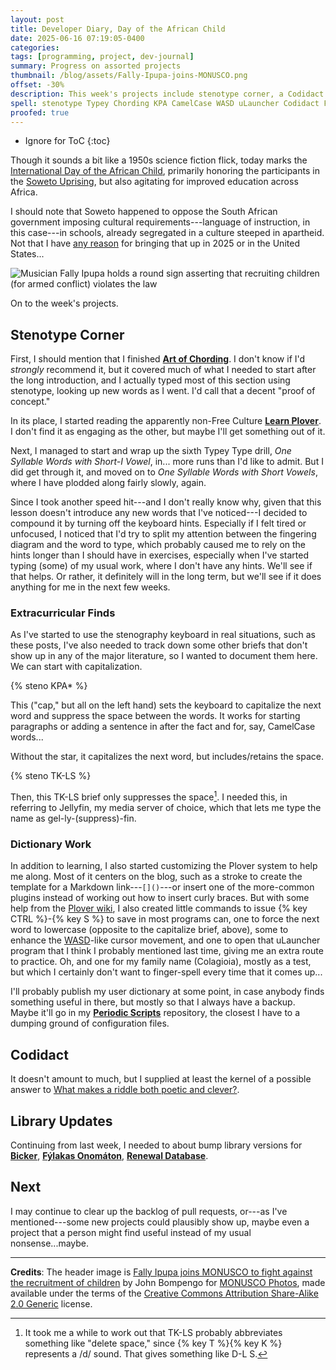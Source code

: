 ```yaml
---
layout: post
title: Developer Diary, Day of the African Child
date: 2025-06-16 07:19:05-0400
categories:
tags: [programming, project, dev-journal]
summary: Progress on assorted projects
thumbnail: /blog/assets/Fally-Ipupa-joins-MONUSCO.png
offset: -30%
description: This week's projects include stenotype corner, a Codidact answer, and another batch of library updates.
spell: stenotype Typey Chording KPA CamelCase WASD uLauncher Codidact Fýlakas Onomáton Fally Ipupa MONUSCO Bompengo
proofed: true
---
```


* Ignore for ToC
{:toc}

Though it sounds a bit like a 1950s science fiction flick, today marks the [International Day of the African Child](https://en.wikipedia.org/wiki/International_Day_of_the_African_Child), primarily honoring the participants in the [Soweto Uprising](https://en.wikipedia.org/wiki/Soweto_uprising), but also agitating for improved education across Africa.

I should note that Soweto happened to oppose the South African government imposing cultural requirements---language of instruction, in this case---in schools, already segregated in a culture steeped in apartheid.  Not that I have [any reason](https://www.whitehouse.gov/presidential-actions/2025/01/ending-radical-indoctrination-in-k-12-schooling/) for bringing that up in 2025 or in the United States...

![Musician Fally Ipupa holds a round sign asserting that recruiting children (for armed conflict) violates the law](/blog/assets/Fally-Ipupa-joins-MONUSCO.png "Not currently an African child, but he was...")

On to the week's projects.

## Stenotype Corner

First, I should mention that I finished [**Art of Chording**](https://www.artofchording.com/). I don't know if I'd *strongly* recommend it, but it covered much of what I needed to start after the long introduction, and I actually typed most of this section using stenotype, looking up new words as I went. I'd call that a decent "proof of concept."

In its place, I started reading the apparently non-Free Culture [**Learn Plover**](https://www.openstenoproject.org/learn-plover/lesson-3-english-sounds.html). I don't find it as engaging as the other, but maybe I'll get something out of it.

Next, I managed to start and wrap up the sixth Typey Type drill, *One Syllable Words with Short-I Vowel*, in... more runs than I'd like to admit. But I did get through it, and moved on to *One Syllable Words with Short Vowels*, where I have plodded along fairly slowly, again.

Since I took another speed hit---and I don't really know why, given that this lesson doesn't introduce any new words that I've noticed---I decided to compound it by turning off the keyboard hints.  Especially if I felt tired or unfocused, I noticed that I'd try to split my attention between the fingering diagram and the word to type, which probably caused me to rely on the hints longer than I should have in exercises, especially when I've started typing (some) of my usual work, where I don't have any hints. We'll see if that helps. Or rather, it definitely will in the long term, but we'll see if it does anything for me in the next few weeks.

### Extracurricular Finds

As I've started to use the stenography keyboard in real situations, such as these posts, I've also needed to track down some other briefs that don't show up in any of the major literature, so I wanted to document them here. We can start with capitalization.

{% steno KPA* %}

This ("cap," but all on the left hand) sets the keyboard to capitalize the next word and suppress the space between the words. It works for starting paragraphs or adding a sentence in after the fact and for, say, CamelCase words...

Without the star, it capitalizes the next word, but includes/retains the space.

{% steno TK-LS %}

Then, this TK-LS brief only suppresses the space[^1]. I needed this, in referring to Jellyfin, my media server of choice, which that lets me type the name as gel-ly-(suppress)-fin.

[^1]:  It took me a while to work out that TK-LS probably abbreviates something like "delete space," since {% key T %}{% key K %} represents a /d/ sound.  That gives something like D-L S.

### Dictionary Work

In addition to learning, I also started customizing the Plover system to help me along.  Most of it centers on the blog, such as a stroke to create the template for a Markdown link---`[]()`---or insert one of the more-common plugins instead of working out how to insert curly braces.  But with some help from the [Plover wiki](https://plover.wiki/index.php/Dictionary_format), I also created little commands to issue {% key CTRL %}-{% key S %} to save in most programs can, one to force the next word to lowercase (opposite to the capitalize brief, above), some to enhance the [WASD](https://en.wikipedia.org/wiki/Arrow_keys#WASD_keys)-like cursor movement, and one to open that uLauncher program that I think I probably mentioned last time, giving me an extra route to practice. Oh, and one for my family name (Colagioia), mostly as a test, but which I certainly don't want to finger-spell every time that it comes up...

I'll probably publish my user dictionary at some point, in case anybody finds something useful in there, but mostly so that I always have a backup.  Maybe it'll go in my [**Periodic Scripts**](https://github.com/jcolag/periodic-scripts) repository, the closest I have to a dumping ground of configuration files.

## Codidact

It doesn't amount to much, but I supplied at least the kernel of a possible answer to [What makes a riddle both poetic and clever?](https://writing.codidact.com/posts/294121#answer-294145).

## Library Updates

Continuing from last week, I needed to about bump library versions for [**Bicker**](https://github.com/jcolag/Bicker), [**Fýlakas Onomáton**](https://github.com/jcolag/fylakas-onomaton), [**Renewal Database**](https://github.com/jcolag/RenewDB).

## Next

I may continue to clear up the backlog of pull requests, or---as I've mentioned---some new projects could plausibly show up, maybe even a project that a person might find useful instead of my usual nonsense...maybe.

* * *

**Credits**:  The header image is [Fally Ipupa joins MONUSCO to fight against the recruitment of children](https://www.flickr.com/photos/monusco/27925850607/) by John Bompengo for [MONUSCO Photos](https://www.flickr.com/photos/monusco/), made available under the terms of the [Creative Commons Attribution Share-Alike 2.0 Generic](https://creativecommons.org/licenses/by-sa/2.0/deed.en) license.
